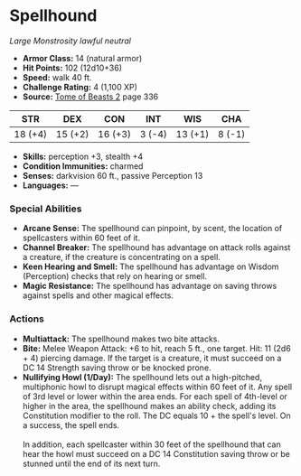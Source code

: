 # Spellhound

*Large* *Monstrosity* *lawful neutral*

- **Armor Class:** 14 (natural armor)
- **Hit Points:** 102 (12d10+36)
- **Speed:** walk 40 ft.
- **Challenge Rating:** 4 (1,100 XP)
- **Source:** [Tome of Beasts 2](https://koboldpress.com/kpstore/product/tome-of-beasts-2-for-5th-edition) page 336

| STR | DEX | CON | INT | WIS | CHA |
| --- | --- | --- | --- | --- | --- |
| 18 (+4) | 15 (+2) | 16 (+3) | 3 (-4) | 13 (+1) | 8 (-1) |

- **Skills:** perception +3, stealth +4
- **Condition Immunities:** charmed
- **Senses:** darkvision 60 ft., passive Perception 13
- **Languages:** —

### Special Abilities

- **Arcane Sense:** The spellhound can pinpoint, by scent, the location of spellcasters within 60 feet of it.
- **Channel Breaker:** The spellhound has advantage on attack rolls against a creature, if the creature is concentrating on a spell.
- **Keen Hearing and Smell:** The spellhound has advantage on Wisdom (Perception) checks that rely on hearing or smell.
- **Magic Resistance:** The spellhound has advantage on saving throws against spells and other magical effects.

### Actions

- **Multiattack:** The spellhound makes two bite attacks.
- **Bite:** Melee Weapon Attack: +6 to hit, reach 5 ft., one target. Hit: 11 (2d6 + 4) piercing damage. If the target is a creature, it must succeed on a DC 14 Strength saving throw or be knocked prone.
- **Nullifying Howl (1/Day):** The spellhound lets out a high-pitched, multiphonic howl to disrupt magical effects within 60 feet of it. Any spell of 3rd level or lower within the area ends. For each spell of 4th-level or higher in the area, the spellhound makes an ability check, adding its Constitution modifier to the roll. The DC equals 10 + the spell's level. On a success, the spell ends.<br><br>In addition, each spellcaster within 30 feet of the spellhound that can hear the howl must succeed on a DC 14 Constitution saving throw or be stunned until the end of its next turn.


